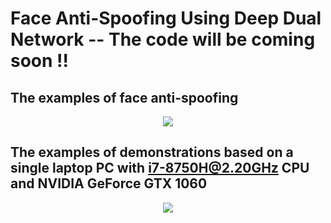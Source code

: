 # Face Anti-Spoofing Using Deep Dual Network -- The code will be coming soon !!

## The examples of face anti-spoofing
<p align="center">
 
<img src="https://user-images.githubusercontent.com/58552068/70986583-877cac00-2101-11ea-843c-7bda09c5e107.png" />
</p>

## The examples of demonstrations based on a single laptop PC with i7-8750H@2.20GHz CPU and NVIDIA GeForce GTX 1060 
<p align="center">
<img src="https://user-images.githubusercontent.com/58552068/70986341-0e7d5480-2101-11ea-89bf-d51c5a9b0340.png" />
</p>
